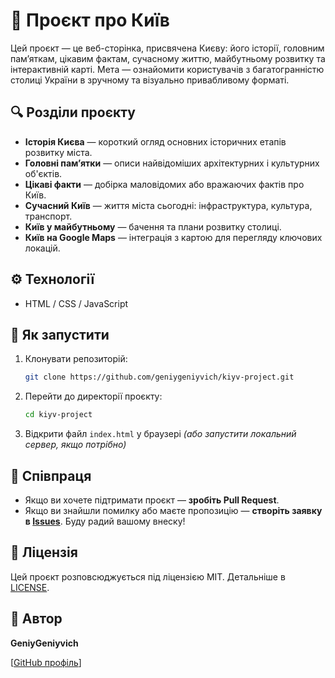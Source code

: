 # 🌆 Проєкт про Київ

Цей проєкт — це веб-сторінка, присвячена Києву: його історії, головним пам’яткам, цікавим фактам, сучасному життю, майбутньому розвитку та інтерактивній карті. Мета — ознайомити користувачів з багатогранністю столиці України в зручному та візуально привабливому форматі.

## 🔍 Розділи проєкту

- **Історія Києва** — короткий огляд основних історичних етапів розвитку міста.
- **Головні пам’ятки** — описи найвідоміших архітектурних і культурних об'єктів.
- **Цікаві факти** — добірка маловідомих або вражаючих фактів про Київ.
- **Сучасний Київ** — життя міста сьогодні: інфраструктура, культура, транспорт.
- **Київ у майбутньому** — бачення та плани розвитку столиці.
- **Київ на Google Maps** — інтеграція з картою для перегляду ключових локацій.

## ⚙️ Технології

- HTML / CSS / JavaScript


## 🚀 Як запустити

1. Клонувати репозиторій:
   ```bash
   git clone https://github.com/geniygeniyvich/kiyv-project.git


2. Перейти до директорії проєкту:

   ```bash
   cd kiyv-project
   ```
3. Відкрити файл `index.html` у браузері
   *(або запустити локальний сервер, якщо потрібно)*

## 🤝 Співпраця

* Якщо ви хочете підтримати проєкт — **зробіть Pull Request**.
* Якщо ви знайшли помилку або маєте пропозицію — **створіть заявку в [Issues](../../issues)**.
  Буду радий вашому внеску!

## 📄 Ліцензія

Цей проєкт розповсюджується під ліцензією MIT. Детальніше в [LICENSE](./LICENSE).

## 👤 Автор

**GeniyGeniyvich**

[[GitHub профіль](https://github.com/geniygeniyvich)]

